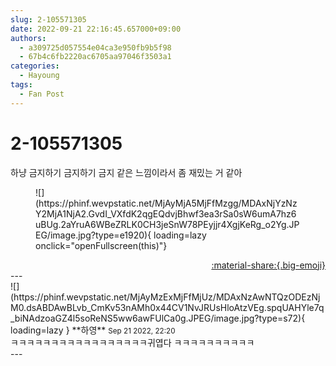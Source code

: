 ```yaml
---
slug: 2-105571305
date: 2022-09-21 22:16:45.657000+09:00
authors:
  - a309725d057554e04ca3e950fb9b5f98
  - 67b4c6fb2220ac6705aa97046f3503a1
categories:
  - Hayoung
tags:
  - Fan Post
---
```


# 2-105571305

<div class="post-container" markdown="1">
<div class="content-container md-sidebar__scrollwrap" markdown="1">

하냥 금지하기 금지하기 금지 같은 느낌이라서 좀 재밌는 거 같아
<figure markdown="1">
![](https://phinf.wevpstatic.net/MjAyMjA5MjFfMzgg/MDAxNjYzNzY2MjA1NjA2.GvdI_VXfdK2qgEQdvjBhwf3ea3rSa0sW6umA7hz6uBUg.2aYruA6WBeZRLK0CH3jeSnW78PEyjjr4XgjKeRg_o2Yg.JPEG/image.jpg?type=e1920){ loading=lazy onclick="openFullscreen(this)"}
</figure>


</div>
</div>

<div style="text-align: right;" markdown="1">
<a href="https://weverse.io/fromis9/fanpost/2-105571305" style="text-align: right;">:material-share:{.big-emoji}</a>
</div>
---

<div class="comments-container md-sidebar__scrollwrap" markdown="1">
<div class="comment" markdown="1">
<div class='id-container' markdown="1">
![](https://phinf.wevpstatic.net/MjAyMzExMjFfMjUz/MDAxNzAwNTQzODEzNjM0.dsABDAwBLvb_CmKv53nAMh0x44CV1NvJRUsHloAtzVEg.spqUAHYle7q_biNAdzoaGZ4l5soReNS5ww6awFUlCa0g.JPEG/image.jpg?type=s72){ loading=lazy }
**<span class="artist">하영</span>** <small>Sep 21 2022, 22:20</small><br>
</div>
<div class='comment-body' markdown="1">
ㅋㅋㅋㅋㅋㅋㅋㅋㅋㅋㅋㅋㅋㅋㅋㅋㅋ귀엽다 ㅋㅋㅋㅋㅋㅋㅋㅋㅋㅋ
</div>
</div>
</div>
---
